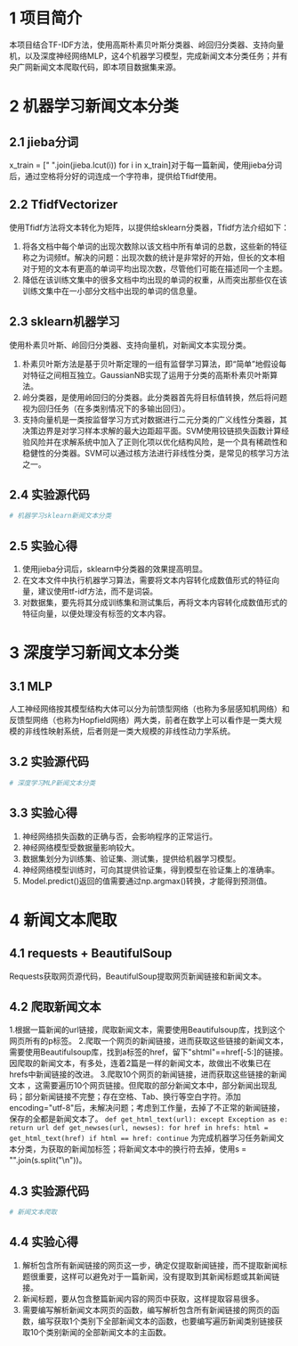 # 1 项目简介
本项目结合TF-IDF方法，使用高斯朴素贝叶斯分类器、岭回归分类器、支持向量机，以及深度神经网络MLP，这4个机器学习模型，完成新闻文本分类任务；并有央广网新闻文本爬取代码，即本项目数据集来源。
# 2 机器学习新闻文本分类
## 2.1 jieba分词
x_train = [" ".join(jieba.lcut(i)) for i in x_train]对于每一篇新闻，使用jieba分词后，通过空格将分好的词连成一个字符串，提供给Tfidf使用。
## 2.2 TfidfVectorizer
使用Tfidf方法将文本转化为矩阵，以提供给sklearn分类器，Tfidf方法介绍如下：
1. 将各文档中每个单词的出现次数除以该文档中所有单词的总数，这些新的特征称之为词频tf。解决的问题：出现次数的统计是非常好的开始，但长的文本相对于短的文本有更高的单词平均出现次数，尽管他们可能在描述同一个主题。
2. 降低在该训练文集中的很多文档中均出现的单词的权重，从而突出那些仅在该训练文集中在一小部分文档中出现的单词的信息量。
## 2.3 sklearn机器学习
使用朴素贝叶斯、岭回归分类器、支持向量机，对新闻文本实现分类。
1. 朴素贝叶斯方法是基于贝叶斯定理的一组有监督学习算法，即“简单”地假设每对特征之间相互独立。GaussianNB实现了运用于分类的高斯朴素贝叶斯算法。
2. 岭分类器，是使用岭回归的分类器。此分类器首先将目标值转换，然后将问题视为回归任务（在多类别情况下的多输出回归）。
3. 支持向量机是一类按监督学习方式对数据进行二元分类的广义线性分类器，其决策边界是对学习样本求解的最大边距超平面。SVM使用铰链损失函数计算经验风险并在求解系统中加入了正则化项以优化结构风险，是一个具有稀疏性和稳健性的分类器。SVM可以通过核方法进行非线性分类，是常见的核学习方法之一。
## 2.4 实验源代码
```python
# 机器学习sklearn新闻文本分类
```
## 2.5 实验心得
1. 使用jieba分词后，sklearn中分类器的效果提高明显。
2. 在文本文件中执行机器学习算法，需要将文本内容转化成数值形式的特征向量，建议使用tf-idf方法，而不是词袋。
3. 对数据集，要先将其分成训练集和测试集后，再将文本内容转化成数值形式的特征向量，以便处理没有标签的文本内容。
# 3 深度学习新闻文本分类
## 3.1 MLP
人工神经网络按其模型结构大体可以分为前馈型网络（也称为多层感知机网络）和反馈型网络（也称为Hopfield网络）两大类，前者在数学上可以看作是一类大规模的非线性映射系统，后者则是一类大规模的非线性动力学系统。
## 3.2 实验源代码
```python
# 深度学习MLP新闻文本分类
```
## 3.3 实验心得
1. 神经网络损失函数的正确与否，会影响程序的正常运行。
2. 神经网络模型受数据量影响较大。
3. 数据集划分为训练集、验证集、测试集，提供给机器学习模型。
4. 神经网络模型训练时，可向其提供验证集，得到模型在验证集上的准确率。
5. Model.predict()返回的值需要通过np.argmax()转换，才能得到预测值。
# 4 新闻文本爬取
## 4.1 requests + BeautifulSoup
Requests获取网页源代码，BeautifulSoup提取网页新闻链接和新闻文本。
## 4.2 爬取新闻文本
1.根据一篇新闻的url链接，爬取新闻文本，需要使用Beautifulsoup库，找到这个网页所有的p标签。
2.爬取一个网页的新闻链接，进而获取这些链接的新闻文本，需要使用Beautifulsoup库，找到a标签的href，留下"shtml"==href[-5:]的链接。因爬取的新闻文本，有多处，连着2篇是一样的新闻文本，故做出不收集已在hrefs中新闻链接的改进。
3.爬取10个网页的新闻链接，进而获取这些链接的新闻文本
，这需要遍历10个网页链接。但爬取的部分新闻文本中，部分新闻出现乱码；部分新闻链接不完整；存在空格、Tab、换行等空白字符。添加encoding="utf-8"后，未解决问题；考虑到工作量，去掉了不正常的新闻链接，保存的全都是新闻文本了。
`
def get_html_text(url):
    except Exception as e:
        return url
def get_newses(url, newses):
    for href in hrefs:
        html = get_html_text(href)
        if html == href:
            continue
`
为完成机器学习任务新闻文本分类，为获取的新闻加标签；将新闻文本中的换行符去掉，使用s = "".join(s.split("\n"))。
## 4.3 实验源代码
```python
# 新闻文本爬取
```
## 4.4 实验心得
1. 解析包含所有新闻链接的网页这一步，确定仅提取新闻链接，而不提取新闻标题很重要，这样可以避免对于一篇新闻，没有提取到其新闻标题或其新闻链接。
2. 新闻标题，要从包含整篇新闻内容的网页中获取，这样提取容易很多。
3. 需要编写解析新闻文本网页的函数，编写解析包含所有新闻链接的网页的函数，编写获取1个类别下全部新闻文本的函数，也要编写遍历新闻类别链接获取10个类别新闻的全部新闻文本的主函数。
